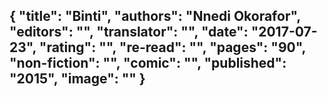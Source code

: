 {
 "title": "Binti",
 "authors": "Nnedi Okorafor",
 "editors": "",
 "translator": "",
 "date": "2017-07-23",
 "rating": "",
 "re-read": "",
 "pages": "90",
 "non-fiction": "",
 "comic": "",
 "published": "2015",
 "image": ""
}
---

